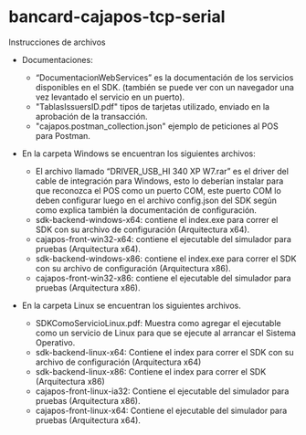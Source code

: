 # bancard-cajapos-tcp-serial

Instrucciones de archivos

- Documentaciones:
	- “DocumentacionWebServices” es la documentación de los servicios disponibles en el SDK. (también se puede ver con un navegador una vez levantado el servicio en un puerto).
	- "TablasIssuersID.pdf" tipos de tarjetas utilizado, enviado en la aprobación de la transacción.
	- "cajapos.postman_collection.json" ejemplo de peticiones al POS para Postman.

- En la carpeta Windows se encuentran los siguientes archivos:
	- El archivo llamado “DRIVER_USB_HI 340 XP W7.rar” es el driver del cable de integración para Windows, esto lo deberían instalar para que reconozca el POS como un puerto COM, este puerto COM lo deben configurar luego en el archivo config.json del SDK según como explica también la documentación de configuración.
	- sdk-backend-windows-x64: contiene el index.exe para correr el SDK con su archivo de configuración (Arquitectura x64).
	- cajapos-front-win32-x64: contiene el ejecutable del simulador para pruebas (Arquitectura x64).
	- sdk-backend-windows-x86: contiene el index.exe para correr el SDK con su archivo de configuración (Arquitectura x86).
	- cajapos-front-win32-x86: contiene el ejecutable del simulador para pruebas (Arquitectura x86).
	
- En la carpeta Linux se encuentran los siguientes archivos.
	- SDKComoServicioLinux.pdf: Muestra como agregar el ejecutable como un servicio de Linux para que se ejecute al arrancar el Sistema Operativo.
	- sdk-backend-linux-x64: Contiene el index para correr el SDK con su archivo de configuración (Arquitectura x64)
	- sdk-backend-linux-x86: Contiene el index para correr el SDK (Arquitectura x86)
	- cajapos-front-linux-ia32: Contiene el ejecutable del simulador para pruebas (Arquitectura x86).
	- cajapos-front-linux-x64: Contiene el ejecutable del simulador para pruebas (Arquitectura x64).